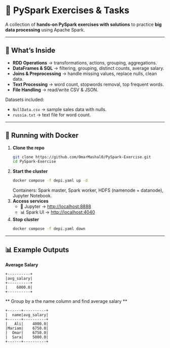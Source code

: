 # 🚀 PySpark Exercises & Tasks

A collection of **hands-on PySpark exercises with solutions** to practice **big data processing** using Apache Spark.  

---

## 📌 What’s Inside
- **RDD Operations** → transformations, actions, grouping, aggregations.  
- **DataFrames & SQL** → filtering, grouping, distinct counts, average salary.  
- **Joins & Preprocessing** → handle missing values, replace nulls, clean data.  
- **Text Processing** → word count, stopwords removal, top frequent words.  
- **File Handling** → read/write CSV & JSON.  

Datasets included:  
- `NullData.csv` → sample sales data with nulls.  
- `russia.txt` → text file for word count.  

---

## 🐳 Running with Docker
1. **Clone the repo**  
   ```bash
   git clone https://github.com/OmarMashal0/PySpark-Exercise.git
   cd PySpark-Exercise
   ```
2. **Start the cluster**  
   ```bash
   docker compose -f depi.yaml up -d
   ```
   Containers: Spark master, Spark worker, HDFS (namenode + datanode), Jupyter Notebook.  
3. **Access services**  
   - 📓 Jupyter → [http://localhost:8888](http://localhost:8888)  
   - 📊 Spark UI → [http://localhost:4040](http://localhost:4040)  
4. **Stop cluster**  
   ```bash
   docker compose -f depi.yaml down
   ```
   
---

## 📊 Example Outputs
**Average Salary**  
```
+----------+
|avg_salary|
+----------+
|    6000.0|
+----------+
```

** Group by a the name column and find average salary **  
```
+------+----------+
|  name|avg_salary|
+------+----------+
|   Ali|    4000.0|
|Mariam|    6750.0|
|  Omar|    6750.0|
|  Sara|    5000.0|
+------+----------+
```
